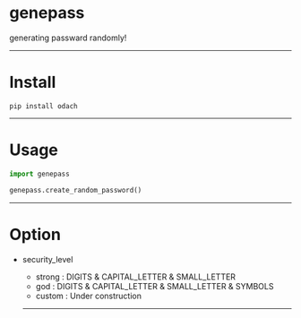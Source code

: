 # genepass

generating passward randomly!

----
# Install
`pip install odach`

----
# Usage

```python
import genepass

genepass.create_random_password()
```

----
# Option
- security_level
    - strong : DIGITS & CAPITAL_LETTER & SMALL_LETTER
    - god    : DIGITS & CAPITAL_LETTER & SMALL_LETTER & SYMBOLS
    - custom : Under construction
 
    ----
